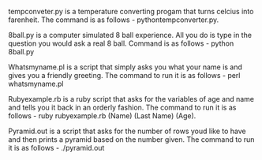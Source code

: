 tempconveter.py is a temperature converting progam that turns celcius into farenheit. The command is as follows - pythontempconverter.py. 

8ball.py is a computer simulated 8 ball experience. All you do is type in the question you would ask a real 8 ball. Command is as follows - python 8ball.py

Whatsmyname.pl is a script that simply asks you what  your name is and 
gives you a friendly greeting. The command to run it is as follows - perl whatsmyname.pl

Rubyexample.rb is a ruby script that asks for the variables of age and name and tells you it back in an orderly fashion. The command to run it is as follows - ruby rubyexample.rb (Name) (Last Name) (Age). 

Pyramid.out is a script that asks for the number of rows youd like to have and then prints a pyramid based on the number given. The command to run it is as follows - ./pyramid.out


